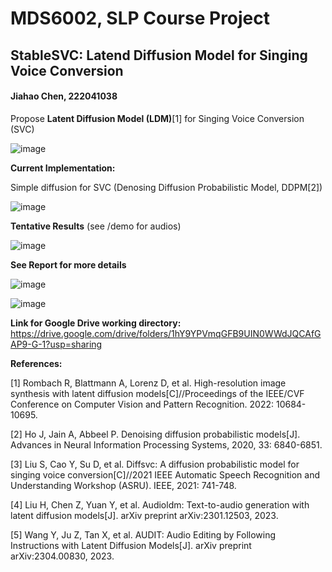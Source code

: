 # MDS6002, SLP Course Project

## StableSVC: Latend Diffusion Model for Singing Voice Conversion

#### Jiahao Chen, 222041038





Propose **Latent Diffusion Model (LDM)**[1] for Singing Voice Conversion (SVC)

![image](https://github.com/SLPcourse/MDS6002-222041038-JiahaoChen/blob/main/StableSVC.jpg)





**Current Implementation:**

Simple diffusion for SVC (Denosing Diffusion Probabilistic Model, DDPM[2])

![image](https://github.com/SLPcourse/MDS6002-222041038-JiahaoChen/blob/main/simple_diffusion.jpg)





**Tentative Results** (see /demo for audios)

![image](https://github.com/SLPcourse/MDS6002-222041038-JiahaoChen/blob/main/denoising_process.jpg)





**See Report for more details**

![image](https://github.com/SLPcourse/MDS6002-222041038-JiahaoChen/blob/main/poster_1.jpg)

![image](https://github.com/SLPcourse/MDS6002-222041038-JiahaoChen/blob/main/poster_2.jpg)





**Link for Google Drive working directory:**
https://drive.google.com/drive/folders/1hY9YPVmqGFB9UIN0WWdJQCAfGAP9-G-1?usp=sharing





**References:**

[1] Rombach R, Blattmann A, Lorenz D, et al. High-resolution image synthesis with latent diffusion models[C]//Proceedings of the IEEE/CVF Conference on Computer Vision and Pattern Recognition. 2022: 10684-10695.

[2] Ho J, Jain A, Abbeel P. Denoising diffusion probabilistic models[J]. Advances in Neural Information Processing Systems, 2020, 33: 6840-6851.

[3] Liu S, Cao Y, Su D, et al. Diffsvc: A diffusion probabilistic model for singing voice conversion[C]//2021 IEEE Automatic Speech Recognition and Understanding Workshop (ASRU). IEEE, 2021: 741-748.

[4] Liu H, Chen Z, Yuan Y, et al. Audioldm: Text-to-audio generation with latent diffusion models[J]. arXiv preprint arXiv:2301.12503, 2023.

[5] Wang Y, Ju Z, Tan X, et al. AUDIT: Audio Editing by Following Instructions with Latent Diffusion Models[J]. arXiv preprint arXiv:2304.00830, 2023.
